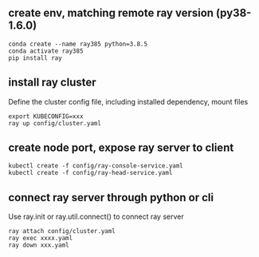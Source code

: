 ## create env, matching remote ray version (py38-1.6.0)
```
conda create --name ray385 python=3.8.5
conda activate ray385
pip install ray
```

## install ray cluster
Define the cluster config file, including installed dependency, mount files
```
export KUBECONFIG=xxx
ray up config/cluster.yaml
```

## create node port, expose ray server to client
```
kubectl create -f config/ray-console-service.yaml
kubectl create -f config/ray-head-service.yaml
```

## connect ray server through python or cli
Use ray.init or ray.util.connect() to connect ray server
```
ray attach config/cluster.yaml 
ray exec xxxx.yaml
ray down xxx.yaml
```